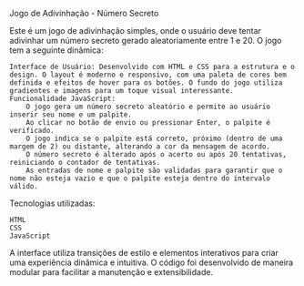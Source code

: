 Jogo de Adivinhação - Número Secreto

Este é um jogo de adivinhação simples, onde o usuário deve tentar adivinhar um número secreto gerado aleatoriamente entre 1 e 20. O jogo tem a seguinte dinâmica:

    Interface de Usuário: Desenvolvido com HTML e CSS para a estrutura e o design. O layout é moderno e responsivo, com uma paleta de cores bem definida e efeitos de hover para os botões. O fundo do jogo utiliza gradientes e imagens para um toque visual interessante.
    Funcionalidade JavaScript:
        O jogo gera um número secreto aleatório e permite ao usuário inserir seu nome e um palpite.
        Ao clicar no botão de envio ou pressionar Enter, o palpite é verificado.
        O jogo indica se o palpite está correto, próximo (dentro de uma margem de 2) ou distante, alterando a cor da mensagem de acordo.
        O número secreto é alterado após o acerto ou após 20 tentativas, reiniciando o contador de tentativas.
        As entradas de nome e palpite são validadas para garantir que o nome não esteja vazio e que o palpite esteja dentro do intervalo válido.

Tecnologias utilizadas:

    HTML
    CSS
    JavaScript

A interface utiliza transições de estilo e elementos interativos para criar uma experiência dinâmica e intuitiva. O código foi desenvolvido de maneira modular para facilitar a manutenção e extensibilidade.
